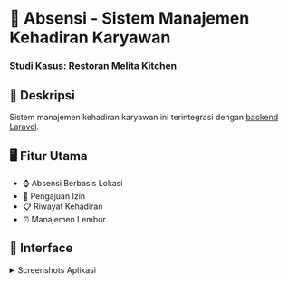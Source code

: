 # 🚀 Absensi - Sistem Manajemen Kehadiran Karyawan
### Studi Kasus: Restoran Melita Kitchen

## 📝 Deskripsi
Sistem manajemen kehadiran karyawan ini terintegrasi dengan [backend Laravel](https://github.com/okedane/Absensi-Backend-Laravel).

## 🖥️ Fitur Utama
- ⌚ Absensi Berbasis Lokasi
- 📝 Pengajuan Izin 
- 📋 Riwayat Kehadiran
- ⏰ Manajemen Lembur

## 📸 Interface
<details>
<summary>Screenshots Aplikasi</summary>
<p align="center">

### 🔐 Login
<img src="assets/readme/1-login.png" alt="Login Page" width="300"/>

### 🔑 Reset Password
<img src="assets/readme/2-forgot.png" alt="Reset Password Page" width="300"/>

### 📊 Dashboard
<img src="assets/readme/3-dashboard.png" alt="Dashboard" width="300"/>

### 📍 Absensi
<img src="assets/readme/4-absensi.png" alt="Absensi Page" width="300"/>

### ⏱️ Lembur
<img src="assets/readme/5-lembur.png" alt="Lembur Page" width="300"/>

### 📋 Izin
<img src="assets/readme/7-izin.png" alt="Izin Page" width="300"/>

### 📜 Riwayat
<img src="assets/readme/8-history.png" alt="History Page" width="300"/>

</p>

</details>
